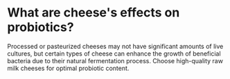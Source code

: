# What are cheese's effects on probiotics?

Processed or pasteurized cheeses may not have significant amounts of live cultures, but certain types of cheese can enhance the growth of beneficial bacteria due to their natural fermentation process. Choose high-quality raw milk cheeses for optimal probiotic content.